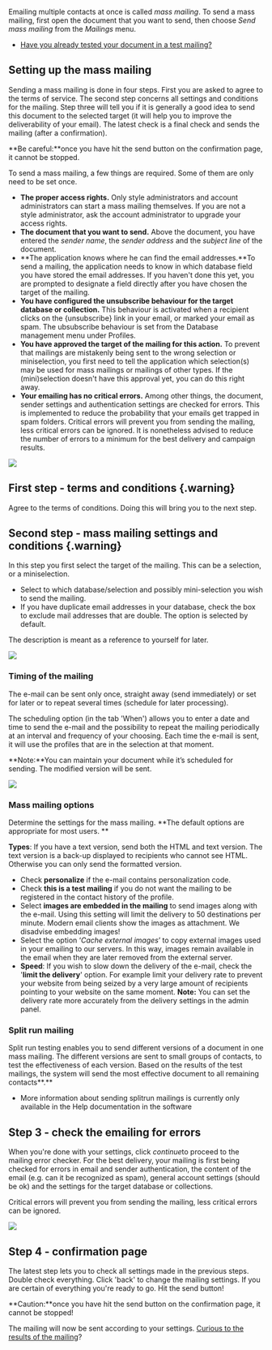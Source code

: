 Emailing multiple contacts at once is called *mass mailing*. To send a
mass mailing, first open the document that you want to send, then choose
*Send mass mailing* from the *Mailings* menu. 

-   [Have you already tested your document in a test mailing?](./send-a-test-mail-or-test-mailing.md)

Setting up the mass mailing
---------------------------

Sending a mass mailing is done in four steps. First you are asked to
agree to the terms of service. The second step concerns all settings and
conditions for the mailing. Step three will tell you if it is generally
a good idea to send this document to the selected target (it will help
you to improve the deliverability of your email). The latest check is a
final check and sends the mailing (after a confirmation).

**Be careful:**once you have hit the send button on the confirmation
page, it cannot be stopped. 

To send a mass mailing, a few things are required. Some of them are only
need to be set once.

-   **The proper access rights.** Only style administrators and account
    administrators can start a mass mailing themselves. If you are not a
    style administrator, ask the account administrator to upgrade your
    access rights.
-   **The document that you want to send.** Above the document, you have
    entered the *sender name*, the *sender address* and the *subject
    line* of the document.
-   **The application knows where he can find the email addresses.**To
    send a mailing, the application needs to know in which database
    field you have stored the email addresses. If you haven't done this
    yet, you are prompted to designate a field directly after you have
    chosen the target of the mailing.
-   **You have configured the unsubscribe behaviour for the target
    database or collection.** This behaviour is activated when a
    recipient clicks on the {unsubscribe} link in your email, or marked
    your email as spam. The ubsubscribe behaviour is set from the
    Database management menu under Profiles.
-   **You have approved the target of the mailing for this action.** To
    prevent that mailings are mistakenly being sent to the wrong
    selection or miniselection, you first need to tell the application
    which selection(s) may be used for mass mailings or mailings of
    other types. If the (mini)selection doesn't have this approval yet,
    you can do this right away.
-   **Your emailing has no critical errors.** Among other things, the
    document, sender settings and authentication settings are checked
    for errors. This is implemented to reduce the probability that your
    emails get trapped in spam folders. Critical errors will prevent you
    from sending the mailing, less critical errors can be ignored. It is
    nonetheless advised to reduce the number of errors to a minimum for
    the best delivery and campaign results. 

![](../images/en-massmailing.png)

First step - terms and conditions {.warning}
---------------------------------

Agree to the terms of conditions. Doing this will bring you to the next
step.

Second step - mass mailing settings and conditions {.warning}
--------------------------------------------------

In this step you first select the target of the mailing. This can be a
selection, or a miniselection.

-   Select to which database/selection and possibly mini-selection you
    wish to send the mailing.
-   If you have duplicate email addresses in your database, check the
    box to exclude mail addresses that are double. The option is
    selected by default.

The description is meant as a reference to yourself for later.

![](../images/massmailing-settarget.png)

### Timing of the mailing

The e-mail can be sent only once, straight away (send immediately) or
set for later or to repeat several times (schedule for later
processing).

The scheduling option (in the tab 'When') allows you to enter a date and
time to send the e-mail and the possibility to repeat the mailing
periodically at an interval and frequency of your choosing. Each time
the e-mail is sent, it will use the profiles that are in the selection
at that moment.

**Note:**You can maintain your document while it’s scheduled for
sending. The modified version will be sent.

![](../images/massmailing-step2.png)

### Mass mailing options

Determine the settings for the mass mailing. **The default options are
appropriate for most users. **

**Types**: If you have a text version, send both the HTML and text
version. The text version is a back-up displayed to recipients who
cannot see HTML. Otherwise you can only send the formatted version.

-   Check **personalize** if the e-mail contains personalization code.
-   Check **this is a test mailing** if you do not want the mailing to
    be registered in the contact history of the profile.
-   Select **images are embedded in the mailing** to send images along
    with the e-mail. Using this setting will limit the delivery to 50
    destinations per minute. Modern email clients show the images as
    attachment. We disadvise embedding images!
-   Select the option ‘*Cache external images*’ to copy external images
    used in your emailing to our servers. In this way, images remain
    available in the email when they are later removed from the external
    server.
-   **Speed**: If you wish to slow down the delivery of the e-mail,
    check the '**limit the delivery**' option. For example limit your
    delivery rate to prevent your website from being seized by a very
    large amount of recipients pointing to your website on the same
    moment. **Note:** You can set the delivery rate more accurately from
    the delivery settings in the admin panel.

### Split run mailing

Split run testing enables you to send different versions of a document
in one mass mailing. The different versions are sent to small groups of
contacts, to test the effectiveness of each version. Based on the
results of the test mailings, the system will send the most effective
document to all remaining contacts**.**

-   More information about sending splitrun mailings is currently only
    available in the Help documentation in the software

Step 3 - check the emailing for errors
--------------------------------------

When you're done with your settings, click *continue*to proceed to the
mailing error checker. For the best delivery, your mailing is first
being checked for errors in email and sender authentication, the content
of the email (e.g. can it be recognized as spam), general account
settings (should be ok) and the settings for the target database or
collections.

Critical errors will prevent you from sending the mailing, less critical
errors can be ignored.

![](../images/massmailing-documentcheck.png)

Step 4 - confirmation page
--------------------------

The latest step lets you to check all settings made in the previous
steps. Double check everything. Click 'back' to change the mailing
settings. If you are certain of everything you're ready to go. Hit the
send button!

**Caution:**once you have hit the send button on the confirmation page,
it cannot be stopped!

The mailing will now be sent according to your settings. [Curious to the
results of the mailing](./view-the-results-of-your-mailing.md)?
